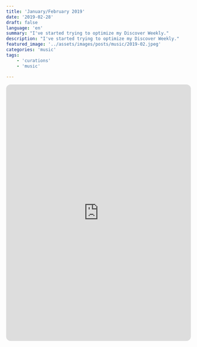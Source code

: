 ```yaml
---
title: 'January/February 2019'
date: '2019-02-28'
draft: false
language: 'en'
summary: "I've started trying to optimize my Discover Weekly."
description: "I've started trying to optimize my Discover Weekly."
featured_image: '../assets/images/posts/music/2019-02.jpeg'
categories: 'music'
tags:
    - 'curations'
    - 'music'

---
```

<!-- @format -->
<iframe
    style="border-radius:12px"
    src="https://open.spotify.com/embed/playlist/3v7H5PRFyIneU7xHsXTSto"
    width="100%"
    height="700"
    frameBorder="0"
    allowfullscreen=""
    allow="
        autoplay;
        clipboard-write;
        encrypted-media;
        fullscreen;
        picture-in-picture
    "
    loading="lazy"
></iframe>
